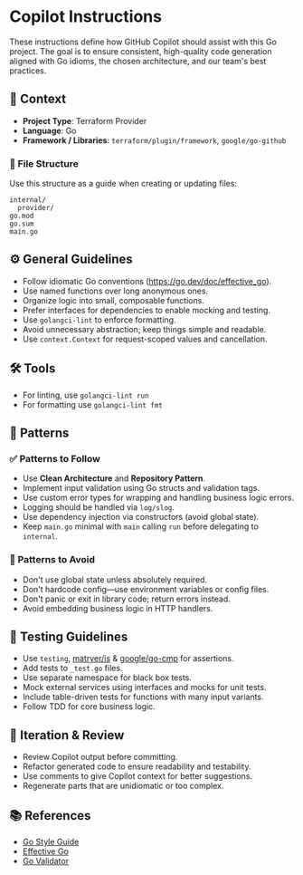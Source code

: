 # Copilot Instructions

These instructions define how GitHub Copilot should assist with this Go project. The goal is to ensure consistent, high-quality code generation aligned with Go idioms, the chosen architecture, and our team's best practices.

## 🧠 Context

- **Project Type**: Terraform Provider
- **Language**: Go
- **Framework / Libraries**: `terraform/plugin/framework`, `google/go-github`

### 📁 File Structure

Use this structure as a guide when creating or updating files:

```text
internal/
  provider/
go.mod
go.sum
main.go
```

## ⚙️ General Guidelines

- Follow idiomatic Go conventions (<https://go.dev/doc/effective_go>).
- Use named functions over long anonymous ones.
- Organize logic into small, composable functions.
- Prefer interfaces for dependencies to enable mocking and testing.
- Use `golangci-lint` to enforce formatting.
- Avoid unnecessary abstraction; keep things simple and readable.
- Use `context.Context` for request-scoped values and cancellation.

## 🛠️ Tools

- For linting, use `golangci-lint run`
- For formatting use `golangci-lint fmt`

## 🧶 Patterns

### ✅ Patterns to Follow

- Use **Clean Architecture** and **Repository Pattern**.
- Implement input validation using Go structs and validation tags.
- Use custom error types for wrapping and handling business logic errors.
- Logging should be handled via `log/slog`.
- Use dependency injection via constructors (avoid global state).
- Keep `main.go` minimal with `main` calling `run` before delegating to `internal`.

### 🚫 Patterns to Avoid

- Don't use global state unless absolutely required.
- Don't hardcode config—use environment variables or config files.
- Don't panic or exit in library code; return errors instead.
- Avoid embedding business logic in HTTP handlers.

## 🧪 Testing Guidelines

- Use `testing`, [matryer/is](https://github.com/matryer/is) & [google/go-cmp](https://github.com/google/go-cmp) for assertions.
- Add tests to `_test.go` files.
- Use separate namespace for black box tests.
- Mock external services using interfaces and mocks for unit tests.
- Include table-driven tests for functions with many input variants.
- Follow TDD for core business logic.

## 🔁 Iteration & Review

- Review Copilot output before committing.
- Refactor generated code to ensure readability and testability.
- Use comments to give Copilot context for better suggestions.
- Regenerate parts that are unidiomatic or too complex.

## 📚 References

- [Go Style Guide](https://google.github.io/styleguide/go/)
- [Effective Go](https://go.dev/doc/effective_go)
- [Go Validator](https://github.com/go-playground/validator)
